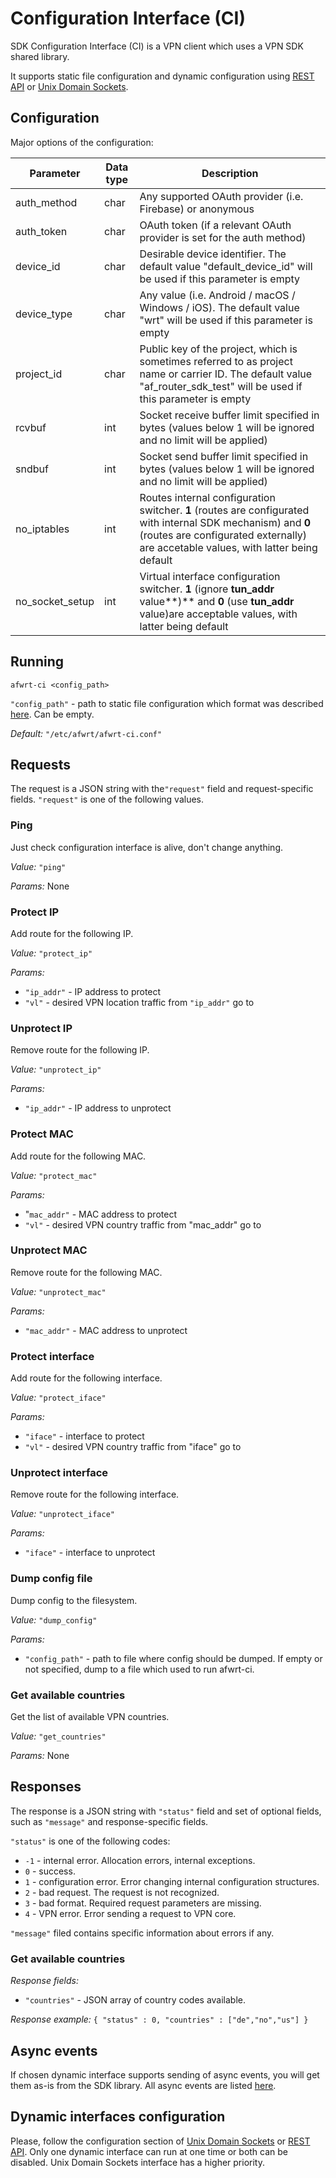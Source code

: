 # Configuration Interface (CI)

SDK Configuration Interface (CI) is a VPN client which uses a VPN SDK shared library.&#x20;

It supports static file configuration and dynamic configuration using [REST API](hydra-vpn-sdk-for-routers-ci-rest-api.md) or [Unix Domain Sockets](hydra-vpn-sdk-for-routers-ci-unix-domain.md).

## Configuration&#x20;

Major options of the configuration:

| Parameter         | Data type | Description                                                                                                                                                                                        |
| ----------------- | --------- | -------------------------------------------------------------------------------------------------------------------------------------------------------------------------------------------------- |
| auth\_method      | char      | Any supported OAuth provider (i.e. Firebase) or anonymous                                                                                                                                          |
| auth\_token       | char      | OAuth token (if a relevant OAuth provider is set for the auth method)                                                                                                                              |
| device\_id        | char      | Desirable device identifier. The default value "default\_device\_id" will be used if this parameter is empty                                                                                       |
| device\_type      | char      | Any value (i.e. Android / macOS / Windows / iOS). The default value "wrt" will be used if this parameter is empty                                                                                  |
| project\_id       | char      | Public key of the project, which is sometimes referred to as project name or carrier ID. The default value "af\_router\_sdk\_test" will be used if this parameter is empty                         |
| rcvbuf            | int       | Socket receive buffer limit specified in bytes (values below 1 will be ignored and no limit will be applied)                                                                                       |
| sndbuf            | int       | Socket send buffer limit specified in bytes (values below 1 will be ignored and no limit will be applied)                                                                                          |
| no\_iptables      | int       | Routes internal configuration switcher. **1** (routes are configurated with internal SDK mechanism) and **0** (routes are configurated externally) are accetable values, with latter being default |
| no\_socket\_setup | int       | Virtual interface configuration switcher. **1** (ignore **tun\_addr** value**)** and **0** (use **tun\_addr** value)are acceptable values, with latter being default                               |

## Running

```
afwrt-ci <config_path>
```

`"config_path"` - path to static file configuration which format was described [here](../hydra-vpn-sdk-for-routers-sdk.md#configuration). Can be empty.

_Default:_ `"/etc/afwrt/afwrt-ci.conf"`

## Requests

The request is a JSON string with the`"request"` field and request-specific fields. `"request"` is one of the following values.

### Ping

Just check configuration interface is alive, don't change anything.&#x20;

_Value:_ `"ping"`&#x20;

_Params:_ None

### Protect IP

Add route for the following IP.&#x20;

_Value:_ `"protect_ip"`&#x20;

_Params:_&#x20;

* `"ip_addr"` - IP address to protect&#x20;
* `"vl"` - desired VPN location traffic from `"ip_addr"` go to

### Unprotect IP&#x20;

Remove route for the following IP.&#x20;

_Value:_ `"unprotect_ip"`&#x20;

_Params:_

* `"ip_addr"` - IP address to unprotect

### Protect MAC

Add route for the following MAC.&#x20;

_Value:_ `"protect_mac"`&#x20;

_Params:_&#x20;

* "`mac_addr"` - MAC address to protect
* `"vl"` - desired VPN country traffic from "mac\_addr" go to

### Unprotect MAC

Remove route for the following MAC.&#x20;

_Value:_ `"unprotect_mac"`&#x20;

_Params:_&#x20;

* `"mac_addr"` - MAC address to unprotect

### Protect interface

Add route for the following interface.&#x20;

_Value:_ `"protect_iface"`&#x20;

_Params:_&#x20;

* `"iface"` - interface to protect
* `"vl"` - desired VPN country traffic from "iface" go to

### Unprotect interface

Remove route for the following interface.&#x20;

_Value:_ `"unprotect_iface"`&#x20;

_Params:_&#x20;

* `"iface"` - interface to unprotect

### Dump config file&#x20;

Dump config to the filesystem.&#x20;

_Value:_ `"dump_config"`&#x20;

_Params:_&#x20;

* `"config_path"` - path to file where config should be dumped. If empty or not specified, dump to a file which used to run afwrt-ci.

### Get available countries&#x20;

Get the list of available VPN countries.&#x20;

_Value:_ `"get_countries"`&#x20;

_Params:_ None

## Responses

The response is a JSON string with `"status"` field and set of optional fields, such as `"message"` and response-specific fields.

`"status"` is one of the following codes:&#x20;

* `-1` - internal error. Allocation errors, internal exceptions.&#x20;
* `0` - success.&#x20;
* `1` - configuration error. Error changing internal configuration structures.&#x20;
* `2` - bad request. The request is not recognized.&#x20;
* `3` - bad format. Required request parameters are missing.&#x20;
* `4` - VPN error. Error sending a request to VPN core.

`"message"` filed contains specific information about errors if any.

### Get available countries

_Response fields:_&#x20;

* `"countries"` - JSON array of country codes available.&#x20;

_Response example:_ `{ "status" : 0, "countries" : ["de","no","us"] }`

## Async events

If chosen dynamic interface supports sending of async events, you will get them as-is from the SDK library. All async events are listed [here](../hydra-vpn-sdk-for-routers-sdk.md#callback-events).

## Dynamic interfaces configuration

Please, follow the configuration section of [Unix Domain Sockets](hydra-vpn-sdk-for-routers-ci-unix-domain.md#configuration) or [REST API](hydra-vpn-sdk-for-routers-ci-rest-api.md#configuration). Only one dynamic interface can run at one time or both can be disabled. Unix Domain Sockets interface has a higher priority.
